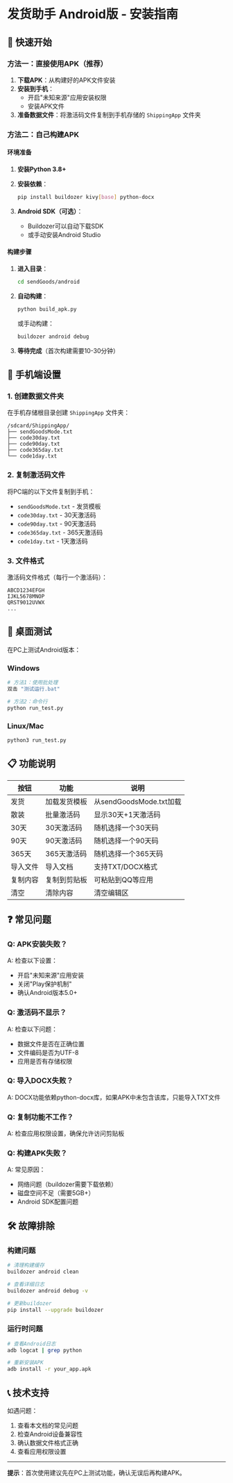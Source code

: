 # 发货助手 Android版 - 安装指南

## 🚀 快速开始

### 方法一：直接使用APK（推荐）

1. **下载APK**：从构建好的APK文件安装
2. **安装到手机**：
   - 开启"未知来源"应用安装权限
   - 安装APK文件
3. **准备数据文件**：将激活码文件复制到手机存储的 `ShippingApp` 文件夹

### 方法二：自己构建APK

#### 环境准备

1. **安装Python 3.8+**
2. **安装依赖**：
   ```bash
   pip install buildozer kivy[base] python-docx
   ```

3. **Android SDK（可选）**：
   - Buildozer可以自动下载SDK
   - 或手动安装Android Studio

#### 构建步骤

1. **进入目录**：
   ```bash
   cd sendGoods/android
   ```

2. **自动构建**：
   ```bash
   python build_apk.py
   ```
   
   或手动构建：
   ```bash
   buildozer android debug
   ```

3. **等待完成**（首次构建需要10-30分钟）

## 📱 手机端设置

### 1. 创建数据文件夹

在手机存储根目录创建 `ShippingApp` 文件夹：
```
/sdcard/ShippingApp/
├── sendGoodsMode.txt
├── code30day.txt
├── code90day.txt
├── code365day.txt
└── code1day.txt
```

### 2. 复制激活码文件

将PC端的以下文件复制到手机：
- `sendGoodsMode.txt` - 发货模板
- `code30day.txt` - 30天激活码
- `code90day.txt` - 90天激活码  
- `code365day.txt` - 365天激活码
- `code1day.txt` - 1天激活码

### 3. 文件格式

激活码文件格式（每行一个激活码）：
```
ABCD1234EFGH
IJKL5678MNOP
QRST9012UVWX
...
```

## 🔧 桌面测试

在PC上测试Android版本：

### Windows
```bash
# 方法1：使用批处理
双击 "测试运行.bat"

# 方法2：命令行
python run_test.py
```

### Linux/Mac
```bash
python3 run_test.py
```

## 📋 功能说明

| 按钮 | 功能 | 说明 |
|------|------|------|
| 发货 | 加载发货模板 | 从sendGoodsMode.txt加载 |
| 散装 | 批量激活码 | 显示30天+1天激活码 |
| 30天 | 30天激活码 | 随机选择一个30天码 |
| 90天 | 90天激活码 | 随机选择一个90天码 |
| 365天 | 365天激活码 | 随机选择一个365天码 |
| 导入文件 | 导入文档 | 支持TXT/DOCX格式 |
| 复制内容 | 复制到剪贴板 | 可粘贴到QQ等应用 |
| 清空 | 清除内容 | 清空编辑区 |

## ❓ 常见问题

### Q: APK安装失败？
A: 检查以下设置：
- 开启"未知来源"应用安装
- 关闭"Play保护机制"
- 确认Android版本5.0+

### Q: 激活码不显示？
A: 检查以下问题：
- 数据文件是否在正确位置
- 文件编码是否为UTF-8
- 应用是否有存储权限

### Q: 导入DOCX失败？
A: DOCX功能依赖python-docx库，如果APK中未包含该库，只能导入TXT文件

### Q: 复制功能不工作？
A: 检查应用权限设置，确保允许访问剪贴板

### Q: 构建APK失败？
A: 常见原因：
- 网络问题（buildozer需要下载依赖）
- 磁盘空间不足（需要5GB+）
- Android SDK配置问题

## 🛠️ 故障排除

### 构建问题
```bash
# 清理构建缓存
buildozer android clean

# 查看详细日志
buildozer android debug -v

# 更新buildozer
pip install --upgrade buildozer
```

### 运行时问题
```bash
# 查看Android日志
adb logcat | grep python

# 重新安装APK
adb install -r your_app.apk
```

## 📞 技术支持

如遇问题：
1. 查看本文档的常见问题
2. 检查Android设备兼容性
3. 确认数据文件格式正确
4. 查看应用权限设置

---

**提示**：首次使用建议先在PC上测试功能，确认无误后再构建APK。
